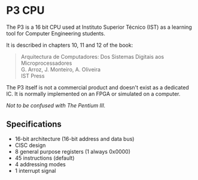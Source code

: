 # P3 CPU #

The P3 is a 16 bit CPU used at Instituto Superior Técnico (IST) as a learning tool for Computer Engineering students.

It is described in chapters 10, 11 and 12 of the book:

> Arquitectura de Computadores: Dos Sistemas Digitais aos Microprocessadores  
> G. Arroz, J. Monteiro, A. Oliveira  
> IST Press

The P3 itself is not a commercial product and doesn't exist as a dedicated IC. It is normally implemented on an FPGA or simulated on a computer.

_Not to be confused with The Pentium III._

## Specifications ##

* 16-bit architecture (16-bit address and data bus)
* CISC design
* 8 general purpose registers (1 always 0x0000)
* 45 instructions (default)
* 4 addressing modes
* 1 interrupt signal
